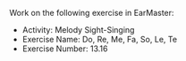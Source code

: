 Work on the following exercise in EarMaster:
- Activity: Melody Sight-Singing
- Exercise Name: Do, Re, Me, Fa, So, Le, Te
- Exercise Number: 13.16
